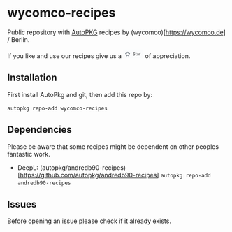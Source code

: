 # wycomco-recipes
Public repository with [AutoPKG](https://github.com/autopkg) recipes by (wycomco)[https://wycomco.de] / Berlin.

If you like and use our recipes give us a ![Star](README-images/star.png) of appreciation.

## Installation

First install AutoPkg and git, then add this repo by:
```
autopkg repo-add wycomco-recipes
```
## Dependencies
Please be aware that some recipes might be dependent on other peoples fantastic work.

* DeepL: (autopkg/andredb90-recipes)[https://github.com/autopkg/andredb90-recipes] `autopkg repo-add andredb90-recipes`

## Issues
Before opening an issue please check if it already exists.
